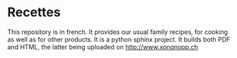 # Recettes

This repository is in french.
It provides our usual family recipes, for cooking as well as for other products.
It is a python sphinx project.
It builds both PDF and HTML, the latter being uploaded on http://www.xonqnopp.ch

